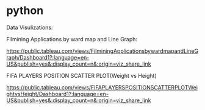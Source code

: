 # python


Data Visulizations:

Filmining Applications by ward map and Line Graph:

https://public.tableau.com/views/FilminingApplicationsbywardmapandLineGraph/Dashboard1?:language=en-US&publish=yes&:display_count=n&:origin=viz_share_link

FIFA PLAYERS POSITION SCATTER PLOT(Weight vs Height)

https://public.tableau.com/views/FIFAPLAYERSPOSITIONSCATTERPLOTWeightvsHeight/Dashboard1?:language=en-US&publish=yes&:display_count=n&:origin=viz_share_link

